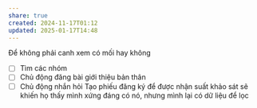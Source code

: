 ```yaml
---
share: true
created: 2024-11-17T01:12
updated: 2025-01-17T14:48
---
```

Để không phải canh xem có mối hay không
- [ ] Tìm các nhóm
- [ ] Chủ động đăng bài giới thiệu bản thân
- [ ] Chủ động nhắn hỏi
Tạo phiếu đăng ký để được nhận suất khảo sát sẽ khiến họ thấy mình xứng đáng có nó, nhưng mình lại có dữ liệu để lọc